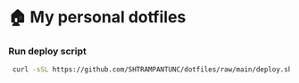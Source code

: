 # 🏠 My personal dotfiles

### Run deploy script
```bash
 curl -sSL https://github.com/SHTRAMPANTUNC/dotfiles/raw/main/deploy.sh | sh
